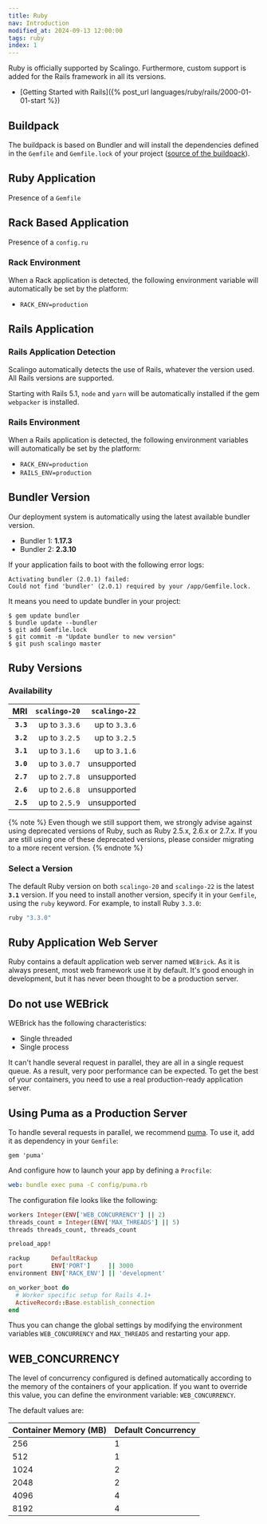 ```yaml
---
title: Ruby
nav: Introduction
modified_at: 2024-09-13 12:00:00
tags: ruby
index: 1
---
```


Ruby is officially supported by Scalingo. Furthermore, custom support is added
for the Rails framework in all its versions.

* [Getting Started with Rails]({% post_url languages/ruby/rails/2000-01-01-start %})

## Buildpack

The buildpack is based on Bundler and will install the dependencies defined in
the `Gemfile` and `Gemfile.lock` of your project ([source of the
buildpack](https://github.com/Scalingo/ruby-buildpack)).

## Ruby Application

Presence of a `Gemfile`

## Rack Based Application

Presence of a `config.ru`

### Rack Environment

When a Rack application is detected, the following environment variable will
automatically be set by the platform:

* `RACK_ENV=production`

## Rails Application

### Rails Application Detection

Scalingo automatically detects the use of Rails, whatever the version used. All Rails versions are supported.

Starting with Rails 5.1, `node` and `yarn` will be automatically installed if the gem `webpacker` is installed.

### Rails Environment

When a Rails application is detected, the following environment variables will
automatically be set by the platform:

* `RACK_ENV=production`
* `RAILS_ENV=production`

## Bundler Version

Our deployment system is automatically using the latest available bundler version.

* Bundler 1: **1.17.3**
* Bundler 2: **2.3.10**

If your application fails to boot with the following error logs:

```
Activating bundler (2.0.1) failed:
Could not find 'bundler' (2.0.1) required by your /app/Gemfile.lock.
```

It means you need to update bundler in your project:

```
$ gem update bundler
$ bundle update --bundler
$ git add Gemfile.lock
$ git commit -m "Update bundler to new version"
$ git push scalingo master
```

## Ruby Versions

### Availability

| MRI        | `scalingo-20` | `scalingo-22` |
| ---------: | ------------: | ------------: |
| **`3.3`**  | up to `3.3.6` | up to `3.3.6` |
| **`3.2`**  | up to `3.2.5` | up to `3.2.5` |
| **`3.1`**  | up to `3.1.6` | up to `3.1.6` |
| **`3.0`**  | up to `3.0.7` | unsupported   |
| **`2.7`**  | up to `2.7.8` | unsupported   |
| **`2.6`**  | up to `2.6.8` | unsupported   |
| **`2.5`**  | up to `2.5.9` | unsupported   |

{% note %}
Even though we still support them, we strongly advise against using deprecated
versions of Ruby, such as Ruby 2.5.x, 2.6.x or 2.7.x. If you are still using
one of these deprecated versions, please consider migrating to a more recent
version.
{% endnote %}

### Select a Version

The default Ruby version on both `scalingo-20` and `scalingo-22` is the latest
**`3.1`** version. If you need to install another version, specify it in your
`Gemfile`, using the `ruby` keyword. For example, to install Ruby `3.3.0`:

```ruby
ruby "3.3.0"
```


## Ruby Application Web Server

Ruby contains a default application web server named `WEBrick`. As it is always
present, most web framework use it by default. It's good enough in development,
but it has never been thought to be a production server.

## Do not use WEBrick

WEBrick has the following characteristics:

* Single threaded
* Single process

It can't handle several request in parallel, they are all in a single request
queue. As a result, very poor performance can be expected. To get the best of
your containers, you need to use a real production-ready application server.

## Using Puma as a Production Server

To handle several requests in parallel, we recommend [puma](https://puma.io).
To use it, add it as dependency in your `Gemfile`:

```text
gem 'puma'
```

And configure how to launch your app by defining a `Procfile`:

```yaml
web: bundle exec puma -C config/puma.rb
```

The configuration file looks like the following:

```ruby
workers Integer(ENV['WEB_CONCURRENCY'] || 2)
threads_count = Integer(ENV['MAX_THREADS'] || 5)
threads threads_count, threads_count

preload_app!

rackup      DefaultRackup
port        ENV['PORT']     || 3000
environment ENV['RACK_ENV'] || 'development'

on_worker_boot do
  # Worker specific setup for Rails 4.1+
  ActiveRecord::Base.establish_connection
end
```

Thus you can change the global settings by modifying the environment
variables `WEB_CONCURRENCY` and `MAX_THREADS` and restarting your app.

## WEB_CONCURRENCY

The level of concurrency configured is defined automatically according to the
memory of the containers of your application. If you want to override this value,
you can define the environment variable: `WEB_CONCURRENCY`.

The default values are:

| Container Memory (MB) | Default Concurrency |
|-----------------------|---------------------|
| 256                   | 1                   |
| 512                   | 1                   |
| 1024                  | 2                   |
| 2048                  | 2                   |
| 4096                  | 4                   |
| 8192                  | 4                   |

